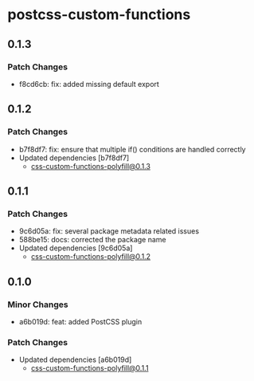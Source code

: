 # postcss-custom-functions

## 0.1.3

### Patch Changes

- f8cd6cb: fix: added missing default export

## 0.1.2

### Patch Changes

- b7f8df7: fix: ensure that multiple if() conditions are handled correctly
- Updated dependencies [b7f8df7]
    - css-custom-functions-polyfill@0.1.3

## 0.1.1

### Patch Changes

- 9c6d05a: fix: several package metadata related issues
- 588be15: docs: corrected the package name
- Updated dependencies [9c6d05a]
    - css-custom-functions-polyfill@0.1.2

## 0.1.0

### Minor Changes

- a6b019d: feat: added PostCSS plugin

### Patch Changes

- Updated dependencies [a6b019d]
    - css-custom-functions-polyfill@0.1.1
